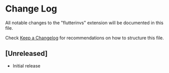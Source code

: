 # Change Log

All notable changes to the "flutterinvs" extension will be documented in this file.

Check [Keep a Changelog](http://keepachangelog.com/) for recommendations on how to structure this file.

## [Unreleased]

- Initial release